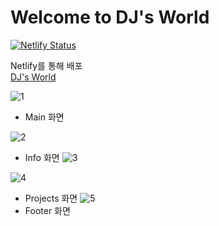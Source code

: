 # Welcome to DJ's World

[![Netlify Status](https://api.netlify.com/api/v1/badges/e8bca4c3-9e56-46e3-bb81-32f843249988/deploy-status)](https://app.netlify.com/sites/dj-world/deploys)

Netlify를 통해 배포 </br>
<a href="https://dj-world.netlify.app/">DJ's World</a>

![1](https://user-images.githubusercontent.com/82023393/207818537-c9ed41d1-4a6c-47b9-9764-8197efa76e0e.PNG)
- Main 화면

![2](https://user-images.githubusercontent.com/82023393/207818594-97f07fc9-9790-42cc-acd2-839755006051.PNG)
- Info 화면
![3](https://user-images.githubusercontent.com/82023393/207818601-edbec35d-73fe-4fbc-b887-a92de47f5a6e.PNG)

![4](https://user-images.githubusercontent.com/82023393/207818607-248fd8b1-84d6-44c2-96fd-7ca4b7569e9e.PNG)
- Projects 화면
![5](https://user-images.githubusercontent.com/82023393/207818590-efd747c7-6ce6-4594-be74-64a2c8bcb30b.PNG)
- Footer 화면


